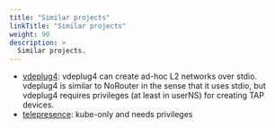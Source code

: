 ```yaml
---
title: "Similar projects"
linkTitle: "Similar projects"
weight: 90
description: >
  Similar projects.
---
```


- [vdeplug4](https://github.com/rd235/vdeplug4): vdeplug4 can create ad-hoc L2 networks over stdio.
  vdeplug4 is similar to NoRouter in the sense that it uses stdio, but vdeplug4 requires privileges (at least in userNS) for creating TAP devices.
- [telepresence](https://www.telepresence.io/): kube-only and needs privileges
